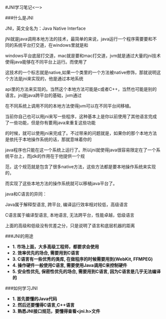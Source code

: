 #JNI学习笔记<一>

###什么是JNI

JNI，英文全名为：Java Native Interface

jNi就是java调用本地方法的技术，最简单的来说，java运行一个程序需要要和不同的系统平台打交道，在windows里就是和

windows平台底层打交道，mac就是要和mac打交道，jvm就是通过大量的jni技术使得java能够在不同平台上运行。而使用了

这技术的一个标志就是native,如果一个类里的一个方法被native修饰，那就说明这个方法是jni来实现的，他是通过本地系统

api里的方法来实现的。当然这个本地方法可能是c或者C++，当然也可能是别的语言。jni是java跨平台的基础，jvm通过

在不同系统上调用不同的本地方法使得jvm可以在不同平台间移植。

当前你自己也可以用jni来写一些程序，这种基本上是你以前使用了其他语言完成了一些功能，但是你有要用java来重复这些功能

的时候，就可以使用jni来完成了。不过带来的问题就是，如果你的那个本地方法是依托于本地操作系统的话，那就意味着你的

java程序也只能在这一个系统上运行了。所以jni就使得java很容易限定在了一个系统平台上，而jdk的作用在于他提供一个规

范，这个规范就是包含了很多native方法，这些方法都是要本地操作系统来实现的，

而实现了这些本地方法的操作系统就可以移植java平台了。

java和C语言的异同：

Java属于解释型语言, 跨平台, 编译运行效率相对较低，高级语言

C语言属于编译型语言, 本地语言, 无法跨平台，性能卓越，低级语言

上面的高级和低级没有优差之分，只是说明了语言和底层机器的距离

###JNI的用途

- **1. 市场上面，大多高级工程师，都要求会使用**
- **2. 效率优先的场合, 需要用到C语言**
- **3. C语言有一些优秀的类库, 在做程序的时候需要用到(WebKit, FFMPEG)**
- **4. 操作硬件一般使用C语言, 需要使用Java调用C来控制硬件**
- **5. 安全性优先, 保密性优先的场合, 需要用到C语言, 因为C语言是几乎无法编译的**

###如何学习JNI

- **1. 首先要懂的Java代码**
- **2. 然后还要懂得C语言,C++语言**
- **3. 熟悉JNI接口规范，要懂得查看<jni.h>文件**